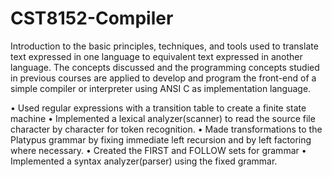 # CST8152-Compiler

Introduction to the basic principles, techniques, and tools used to translate text expressed in one language to equivalent text expressed in another language. The concepts discussed and the programming concepts studied in previous courses are applied to develop and program the front-end of a simple compiler or interpreter using ANSI C as implementation language.

•	Used regular expressions with a transition table to create a finite state machine
•	Implemented a lexical analyzer(scanner) to read the source file character by character for token recognition.
•	Made transformations to the Platypus grammar by fixing immediate left recursion and by left factoring where necessary.
•	Created the FIRST and FOLLOW sets for grammar
•	Implemented a syntax analyzer(parser) using the fixed grammar.

